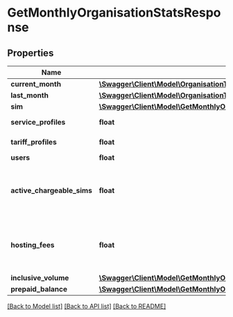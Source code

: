 # GetMonthlyOrganisationStatsResponse

## Properties
Name | Type | Description | Notes
------------ | ------------- | ------------- | -------------
**current_month** | [**\Swagger\Client\Model\OrganisationTrafficStatisticsMonthObject**](OrganisationTrafficStatisticsMonthObject.md) |  | [optional] 
**last_month** | [**\Swagger\Client\Model\OrganisationTrafficStatisticsMonthObject**](OrganisationTrafficStatisticsMonthObject.md) |  | [optional] 
**sim** | [**\Swagger\Client\Model\GetMonthlyOrganisationStatsResponseSim**](GetMonthlyOrganisationStatsResponseSim.md) |  | [optional] 
**service_profiles** | **float** | Amount of service profiles | [optional] 
**tariff_profiles** | **float** | Amount of service profiles | [optional] 
**users** | **float** | Amount of users | [optional] 
**active_chargeable_sims** | **float** | Amount of active SIMs that will be charged within the current month. This field is omitted if there are no chargeable SIMs. | [optional] 
**hosting_fees** | **float** | Total of SIM hosting fees for all &#x60;active_chargeable_sims&#x60;. This field is omitted if there are no chargeable SIMs. | [optional] 
**inclusive_volume** | [**\Swagger\Client\Model\GetMonthlyOrganisationStatsResponseInclusiveVolume**](GetMonthlyOrganisationStatsResponseInclusiveVolume.md) |  | [optional] 
**prepaid_balance** | [**\Swagger\Client\Model\GetMonthlyOrganisationStatsResponsePrepaidBalance**](GetMonthlyOrganisationStatsResponsePrepaidBalance.md) |  | [optional] 

[[Back to Model list]](../../README.md#documentation-for-models) [[Back to API list]](../../README.md#documentation-for-api-endpoints) [[Back to README]](../../README.md)

